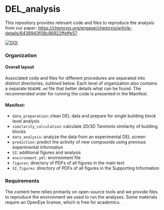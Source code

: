 # DEL_analysis
This repository provides relevant code and files to reproduce the analysis from our paper: https://chemrxiv.org/engage/chemrxiv/article-details/6438943f08c86922ffeffe57 


[![DOI](https://zenodo.org/badge/594168758.svg)](https://zenodo.org/badge/latestdoi/594168758)

### Organization
#### Overall layout
Associated code and files for different procedures are separated into distinct directories, outlined below. Each level of organization also contains a separate `README.md` file that better details what can be found. The recommended order for running the code is presented in the Manifest. 

#### Manifest:
- `data_preparation`: clean DEL data and prepare for single building block level analysis
- `similarity_calculation`: calculate 2D/3D Tanimoto similarity of building blocks
- `data_analysis`: analyze the data from an experimental DEL screen
- `prediction`: predict the activity of new compounds using previous experimental information
- `SI`: additional figures and analysis 
- `environment.yml`: environment file
- `figures`: directory of PDFs of all figures in the main text
- `SI_figures`: directory of PDFs of all figures in the Supporting Information

### Requirements
The content here relies primarily on open-source tools and we provide files to reproduce the environment we used to run the analyses. Some materials require an OpenEye license, which is free for academics. 

